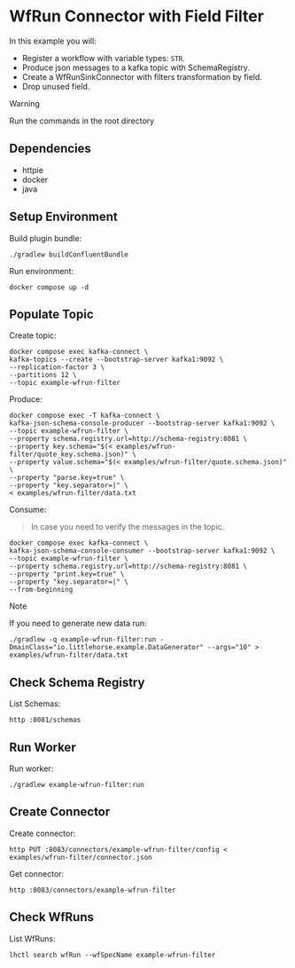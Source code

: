 # WfRun Connector with Field Filter

In this example you will:

- Register a workflow with variable types: `STR`.
- Produce json messages to a kafka topic with SchemaRegistry.
- Create a WfRunSinkConnector with filters transformation by field.
- Drop unused field.

> [!WARNING]
> Run the commands in the root directory

## Dependencies

- httpie
- docker
- java

## Setup Environment

Build plugin bundle:

```shell
./gradlew buildConfluentBundle
```

Run environment:

```shell
docker compose up -d
```

## Populate Topic

Create topic:

```shell
docker compose exec kafka-connect \
kafka-topics --create --bootstrap-server kafka1:9092 \
--replication-factor 3 \
--partitions 12 \
--topic example-wfrun-filter
```

Produce:

```shell
docker compose exec -T kafka-connect \
kafka-json-schema-console-producer --bootstrap-server kafka1:9092 \
--topic example-wfrun-filter \
--property schema.registry.url=http://schema-registry:8081 \
--property key.schema="$(< examples/wfrun-filter/quote_key.schema.json)" \
--property value.schema="$(< examples/wfrun-filter/quote.schema.json)" \
--property "parse.key=true" \
--property "key.separator=|" \
< examples/wfrun-filter/data.txt
```

Consume:

> In case you need to verify the messages in the topic.

```shell
docker compose exec kafka-connect \
kafka-json-schema-console-consumer --bootstrap-server kafka1:9092 \
--topic example-wfrun-filter \
--property schema.registry.url=http://schema-registry:8081 \
--property "print.key=true" \
--property "key.separator=|" \
--from-beginning
```

> [!NOTE]
> If you need to generate new data run:

```shell
./gradlew -q example-wfrun-filter:run -DmainClass="io.littlehorse.example.DataGenerator" --args="10" > examples/wfrun-filter/data.txt
```

## Check Schema Registry

List Schemas:

```shell
http :8081/schemas
```

## Run Worker

Run worker:

```shell
./gradlew example-wfrun-filter:run
```

## Create Connector

Create connector:

```shell
http PUT :8083/connectors/example-wfrun-filter/config < examples/wfrun-filter/connector.json
```

Get connector:

```shell
http :8083/connectors/example-wfrun-filter
```

## Check WfRuns

List WfRuns:

```shell
lhctl search wfRun --wfSpecName example-wfrun-filter
```
